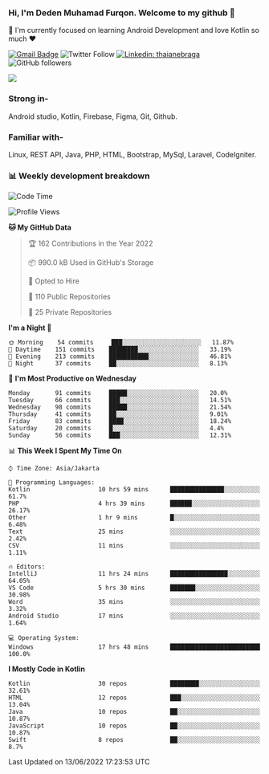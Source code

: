 ### Hi, I'm Deden Muhamad Furqon. Welcome to my github 👋

<!--
**furqoncreative/furqoncreative** is a ✨ _special_ ✨ repository because its `README.md` (this file) appears on your GitHub profile.

Here are some ideas to get you started:

- 🔭 I’m currently working on ...
- 👯 I’m looking to collaborate on ...
- 🤔 I’m looking for help with ...
- 💬 Ask me about ...
- 📫 How to reach me: ...
- 😄 Pronouns: ...
- ⚡ Fun fact: ...
-->

  🌱 I'm currently focused on learning Android Development and love Kotlin so much ❤ 

[![Gmail Badge](https://img.shields.io/badge/-furqoncreative24@gmail.com-c14438?style=flat-square&logo=Gmail&logoColor=white&link=mailto:furqoncreative24@gmail.com)](mailto:furqoncreative24@gmail.com)
![Twitter Follow](https://img.shields.io/twitter/follow/furqoncreative?label=Follow)
[![Linkedin: thaianebraga](https://img.shields.io/badge/-Deden_Muhamad_Furqon-blue?style=flat-square&logo=Linkedin&logoColor=white&link=https://www.linkedin.com/in/anmol-p-singh/)](https://www.linkedin.com/in/furqoncreative/)
![GitHub followers](https://img.shields.io/github/followers/furqoncreative?label=Follow&style=social)

<img src="https://github-readme-stats.sera5-dev.vercel.app/api?username=furqoncreative&hide=stars&show_icons=true&count_private=true&include_all_commits=true&title_color=#008080&icon_color=#008080&hide_border=true" width="">

### Strong in-

Android studio, Kotlin, Firebase, Figma, Git, Github.

### Familiar with-
Linux, REST API, Java, PHP, HTML, Bootstrap, MySql, Laravel, CodeIgniter.

### 📊 Weekly development breakdown

<!--START_SECTION:waka-->
![Code Time](http://img.shields.io/badge/Code%20Time-0%20secs-blue)

![Profile Views](http://img.shields.io/badge/Profile%20Views-0-blue)

**🐱 My GitHub Data** 

> 🏆 162 Contributions in the Year 2022
 > 
> 📦 990.0 kB Used in GitHub's Storage 
 > 
> 💼 Opted to Hire
 > 
> 📜 110 Public Repositories 
 > 
> 🔑 25 Private Repositories  
 > 
**I'm a Night 🦉** 

```text
🌞 Morning    54 commits     ███░░░░░░░░░░░░░░░░░░░░░░   11.87% 
🌆 Daytime    151 commits    ████████░░░░░░░░░░░░░░░░░   33.19% 
🌃 Evening    213 commits    ███████████░░░░░░░░░░░░░░   46.81% 
🌙 Night      37 commits     ██░░░░░░░░░░░░░░░░░░░░░░░   8.13%

```
📅 **I'm Most Productive on Wednesday** 

```text
Monday       91 commits     █████░░░░░░░░░░░░░░░░░░░░   20.0% 
Tuesday      66 commits     ███░░░░░░░░░░░░░░░░░░░░░░   14.51% 
Wednesday    98 commits     █████░░░░░░░░░░░░░░░░░░░░   21.54% 
Thursday     41 commits     ██░░░░░░░░░░░░░░░░░░░░░░░   9.01% 
Friday       83 commits     ████░░░░░░░░░░░░░░░░░░░░░   18.24% 
Saturday     20 commits     █░░░░░░░░░░░░░░░░░░░░░░░░   4.4% 
Sunday       56 commits     ███░░░░░░░░░░░░░░░░░░░░░░   12.31%

```


📊 **This Week I Spent My Time On** 

```text
⌚︎ Time Zone: Asia/Jakarta

💬 Programming Languages: 
Kotlin                   10 hrs 59 mins      ███████████████░░░░░░░░░░   61.7% 
PHP                      4 hrs 39 mins       ██████░░░░░░░░░░░░░░░░░░░   26.17% 
Other                    1 hr 9 mins         █░░░░░░░░░░░░░░░░░░░░░░░░   6.48% 
Text                     25 mins             ░░░░░░░░░░░░░░░░░░░░░░░░░   2.42% 
CSV                      11 mins             ░░░░░░░░░░░░░░░░░░░░░░░░░   1.11%

🔥 Editors: 
IntelliJ                 11 hrs 24 mins      ████████████████░░░░░░░░░   64.05% 
VS Code                  5 hrs 30 mins       ███████░░░░░░░░░░░░░░░░░░   30.98% 
Word                     35 mins             ░░░░░░░░░░░░░░░░░░░░░░░░░   3.32% 
Android Studio           17 mins             ░░░░░░░░░░░░░░░░░░░░░░░░░   1.64%

💻 Operating System: 
Windows                  17 hrs 48 mins      █████████████████████████   100.0%

```

**I Mostly Code in Kotlin** 

```text
Kotlin                   30 repos            ████████░░░░░░░░░░░░░░░░░   32.61% 
HTML                     12 repos            ███░░░░░░░░░░░░░░░░░░░░░░   13.04% 
Java                     10 repos            ██░░░░░░░░░░░░░░░░░░░░░░░   10.87% 
JavaScript               10 repos            ██░░░░░░░░░░░░░░░░░░░░░░░   10.87% 
Swift                    8 repos             ██░░░░░░░░░░░░░░░░░░░░░░░   8.7%

```



 Last Updated on 13/06/2022 17:23:53 UTC
<!--END_SECTION:waka-->
